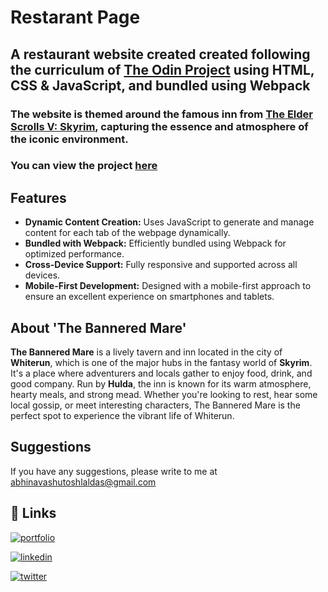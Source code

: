# Restarant Page

## A restaurant website created created following the curriculum of [The Odin Project](https://www.theodinproject.com/) using HTML, CSS & JavaScript, and bundled using Webpack
### The website is themed around the famous inn from [The Elder Scrolls V: Skyrim](https://elderscrolls.bethesda.net/en/skyrim10), capturing the essence and atmosphere of the iconic environment.
### You can view the project [here](https://laldasji.github.io/restaurant-page/)

## Features
- **Dynamic Content Creation:** Uses JavaScript to generate and manage content for each tab of the webpage dynamically.
- **Bundled with Webpack:** Efficiently bundled using Webpack for optimized performance.
- **Cross-Device Support:** Fully responsive and supported across all devices.
- **Mobile-First Development:** Designed with a mobile-first approach to ensure an excellent experience on smartphones and tablets.

## About 'The Bannered Mare'
**The Bannered Mare** is a lively tavern and inn located in the city of **Whiterun**, which is one of the major hubs in the fantasy world of **Skyrim**. It's a place where adventurers and locals gather to enjoy food, drink, and good company. Run by **Hulda**, the inn is known for its warm atmosphere, hearty meals, and strong mead. Whether you're looking to rest, hear some local gossip, or meet interesting characters, The Bannered Mare is the perfect spot to experience the vibrant life of Whiterun.
## Suggestions
If you have any suggestions, please write to me at abhinavashutoshlaldas@gmail.com

## 🔗 Links
[![portfolio](https://img.shields.io/badge/my_portfolio-000?style=for-the-badge&logo=ko-fi&logoColor=white)](https://laldasji.github.io/dashboard/)

[![linkedin](https://img.shields.io/badge/linkedin-0A66C2?style=for-the-badge&logo=linkedin&logoColor=white)](https://www.linkedin.com/in/abhinavashutoshlaldas/)

[![twitter](https://img.shields.io/badge/twitter-1DA1F2?style=for-the-badge&logo=twitter&logoColor=white)](https://x.com/lal_das_ji)
